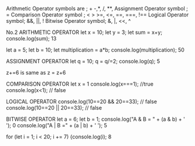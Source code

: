 Arithmetic Operator symbols are ; + -,*, /, **,
Assignment Operator symbol ; =
Comparison Operator symbol ; < > >=, <=, ==, ===, !==
Logical Operator symbol; &&, ||, !
Bitwise Operator symbol; &, |, <<, ^

No.2
ARITHMETIC OPERATOR
let x = 10;
let y = 3;
let sum = x+y;
console.log(sum); 13

let a = 5;
let b = 10;
let multiplication = a*b;
console.log(multiplication); 50 

ASSIGNMENT OPERATOR
let q = 10;
q = q/=2;
console.log(q); 5

z+=6 is same as z = z+6

COMPARISON OPERATOR
let x = 1
console.log(x===1); //true
console.log(x<1); // false

LOGICAL OPERATOR
console.log(10==20 && 20==33); // false
console.log(10==20 || 20==33); // false

BITWISE OPERATOR
let a = 6;
let b = 1;
console.log("A & B = " + (a & b) + ' '); 0
console.log("A | B =" + (a | b) + ' '); 5


for (let i = 1; i < 20; i += 7)
{console.log(i); 8
